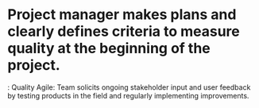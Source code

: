 # Project manager makes plans and clearly defines criteria to measure quality at the beginning of the project.

: Quality
Agile: Team solicits ongoing stakeholder input and user feedback by testing products in the field and regularly implementing improvements.
